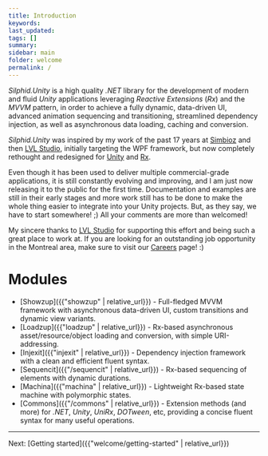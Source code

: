 ```yaml
---
title: Introduction
keywords: 
last_updated: 
tags: []
summary:
sidebar: main
folder: welcome
permalink: /
---
```


*Silphid.Unity* is a high quality *.NET* library for the development of modern and fluid *Unity* applications leveraging *Reactive Extensions* (*Rx*) and the *MVVM* pattern, in order to achieve a fully dynamic, data-driven UI, advanced animation sequencing and transitioning, streamlined dependency injection, as well as asynchronous data loading, caching and conversion.

*Silphid.Unity* was inspired by my work of the past 17 years at [Simbioz](http://simbioz.com) and then [LVL Studio](http://lvlstudio.com), initially targeting the WPF framework, but now completely rethought and redesigned for [Unity](http://unity.com) and [Rx](http://reactivex.io).

Even though it has been used to deliver multiple commercial-grade applications, it is still constantly evolving and improving, and I am just now releasing it to the public for the first time. Documentation and examples are still in their early stages and more work still has to be done to make the whole thing easier to integrate into your Unity projects. But, as they say, we have to start somewhere! ;)  All your comments are more than welcomed!

My sincere thanks to [LVL Studio](http://lvlstudio.com) for supporting this effort and being such a great place to work at. If you are looking for an outstanding job opportunity in the Montreal area, make sure to visit our [Careers](http://lvlstudio.com/en/careers) page! :)

# Modules

- [Showzup]({{"showzup" | relative_url}}) - Full-fledged MVVM framework with asynchronous data-driven UI, custom transitions and dynamic view variants.
- [Loadzup]({{"loadzup" | relative_url}}) - Rx-based asynchronous asset/resource/object loading and conversion, with simple URI-addressing.
- [Injexit]({{"injexit" | relative_url}}) - Dependency injection framework with a clean and efficient fluent syntax.
- [Sequencit]({{"/sequencit" | relative_url}}) - Rx-based sequencing of elements with dynamic durations.
- [Machina]({{"machina" | relative_url}}) - Lightweight Rx-based state machine with polymorphic states.
- [Commons]({{"/commons" | relative_url}}) - Extension methods (and more) for *.NET*, *Unity*, *UniRx*, *DOTween*, etc, providing a concise fluent syntax for many useful operations.

---

Next: [Getting started]({{"welcome/getting-started" | relative_url}})